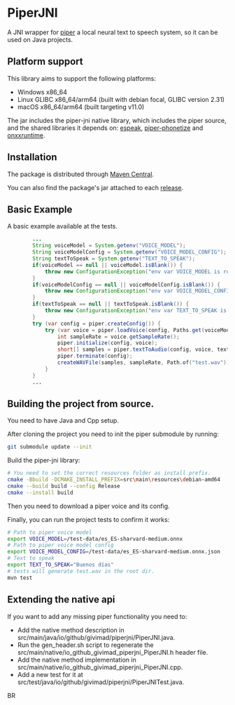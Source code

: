 # PiperJNI

A JNI wrapper for [piper](https://github.com/rhasspy/piper) a local neural text to speech system, so it can be used on Java projects.

## Platform support

This library aims to support the following platforms:

* Windows x86_64
* Linux GLIBC x86_64/arm64 (built with debian focal, GLIBC version 2.31)
* macOS x86_64/arm64 (built targeting v11.0)

The jar includes the piper-jni native library, which includes the piper source, and the shared libraries it depends on: [espeak](https://espeak.sourceforge.net), [piper-phonetize](https://github.com/rhasspy/piper-phonemize) and [onxxruntime](https://onnxruntime.ai).

## Installation

The package is distributed through [Maven Central](https://central.sonatype.com/artifact/io.github.givimad/piper-jni).

You can also find the package's jar attached to each [release](https://github.com/GiviMAD/piper-jni/releases).

## Basic Example

A basic example available at the tests.

```java
        ...
        String voiceModel = System.getenv("VOICE_MODEL");
        String voiceModelConfig = System.getenv("VOICE_MODEL_CONFIG");
        String textToSpeak = System.getenv("TEXT_TO_SPEAK");
        if(voiceModel == null || voiceModel.isBlank()) {
            throw new ConfigurationException("env var VOICE_MODEL is required");
        }
        if(voiceModelConfig == null || voiceModelConfig.isBlank()) {
            throw new ConfigurationException("env var VOICE_MODEL_CONFIG is required");
        }
        if(textToSpeak == null || textToSpeak.isBlank()) {
            throw new ConfigurationException("env var TEXT_TO_SPEAK is required");
        }
        try (var config = piper.createConfig()) {
            try (var voice = piper.loadVoice(config, Paths.get(voiceModel), Path.of(voiceModelConfig), 0)) {
                int sampleRate = voice.getSampleRate();
                piper.initialize(config, voice);
                short[] samples = piper.textToAudio(config, voice, textToSpeak);
                piper.terminate(config);
                createWAVFile(samples, sampleRate, Path.of("test.wav"));
            }
        }
        ...
```

## Building the project from source.

You need to have Java and Cpp setup.

After cloning the project you need to init the piper submodule by running:

```sh
git submodule update --init
```

Build the piper-jni library:

```sh
# You need to set the correct resources folder as install prefix.
cmake -Bbuild -DCMAKE_INSTALL_PREFIX=src\main\resources\debian-amd64
cmake --build build --config Release
cmake --install build
```

Then you need to download a piper voice and its config.

Finally, you can run the project tests to confirm it works:

```sh
# Path to piper voice model
export VOICE_MODEL=/test-data/es_ES-sharvard-medium.onnx
# Path to piper voice model config
export VOICE_MODEL_CONFIG=/test-data/es_ES-sharvard-medium.onnx.json
# Text to speak
export TEXT_TO_SPEAK="Buenos días"
# tests will generate test.wav in the root dir.
mvn test
```

## Extending the native api

If you want to add any missing piper functionality you need to:

* Add the native method description in src/main/java/io/github/givimad/piperjni/PiperJNI.java.
* Run the gen_header.sh script to regenerate the src/main/native/io_github_givimad_piperjni_PiperJNI.h header file. 
* Add the native method implementation in src/main/native/io_github_givimad_piperjni_PiperJNI.cpp.
* Add a new test for it at src/test/java/io/github/givimad/piperjni/PiperJNITest.java.

BR
